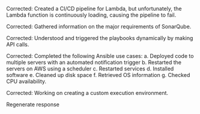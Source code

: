 Corrected:
Created a CI/CD pipeline for Lambda, but unfortunately, the Lambda function is continuously loading, causing the pipeline to fail.

Corrected:
Gathered information on the major requirements of SonarQube.

Corrected:
Understood and triggered the playbooks dynamically by making API calls.

Corrected:
Completed the following Ansible use cases:
a. Deployed code to multiple servers with an automated notification trigger
b. Restarted the servers on AWS using a scheduler
c. Restarted services
d. Installed software
e. Cleaned up disk space
f. Retrieved OS information
g. Checked CPU availability.

Corrected:
Working on creating a custom execution environment.






Regenerate response
